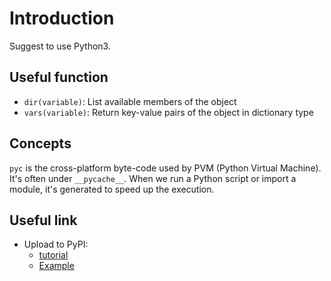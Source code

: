 # Introduction

Suggest to use Python3.

## Useful function

* `dir(variable)`: List available members of the object
* `vars(variable)`: Return key-value pairs of the object in dictionary type

## Concepts

`pyc` is the cross-platform byte-code used by PVM (Python Virtual Machine).
It's often under `__pycache__`.
When we run a Python script or import a module, it's generated to speed up the execution.

## Useful link

* Upload to PyPI:
  * [tutorial](https://www.maxlist.xyz/2022/12/20/python-pypi-package/)
  * [Example](https://github.com/evshary/zenoh-ros-type-python)
